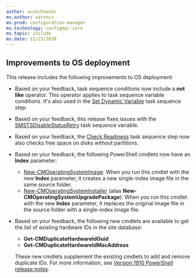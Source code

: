 ```yaml
---
author: aczechowski
ms.author: aaroncz
ms.prod: configuration-manager
ms.technology: configmgr-core
ms.topic: include
ms.date: 11/23/2020
---
```


## <a name="bkmk_osd"></a> Improvements to OS deployment

This release includes the following improvements to OS deployment:

- Based on your feedback, task sequence conditions now include a **not like** operator. This operator applies to task sequence variable conditions. It's also used in the [Set Dynamic Variable](../../../../../osd/understand/task-sequence-steps.md#BKMK_SetDynamicVariables) task sequence step.<!--8764365-->

- Based on your feedback, this release fixes issues with the [SMSTSDisableStatusRetry](../../../../../osd/understand/task-sequence-variables.md#SMSTSDisableStatusRetry) task sequence variable.<!-- 8727206 -->

- Based on your feedback, the [Check Readiness](../../../../../osd/understand/task-sequence-steps.md#BKMK_CheckReadiness) task sequence step now also checks free space on disks without partitions.<!-- 8751864  -->

- Based on your feedback, the following PowerShell cmdlets now have an **Index** parameter:<!-- 8559060 -->

  - [New-CMOperatingSystemImage](/powershell/module/configurationmanager/new-cmoperatingsystemimage): When you run this cmdlet with the new **Index** parameter, it creates a new single-index image file in the same source folder.
  - [New-CMOperatingSystemInstaller](/powershell/module/configurationmanager/new-cmoperatingsysteminstaller) (alias **New-CMOperatingSystemUpgradePackage**): When you run this cmdlet with the new **Index** parameter, it replaces the original image file in the source folder with a single-index image file.

- Based on your feedback, the following new cmdlets are available to get the list of existing hardware IDs in the site database:<!-- 8702570 -->

  - **Get-CMDuplicateHardwareIdGuid**
  - **Get-CMDuplicateHardwareIdMacAddress**

  These new cmdlets supplement the existing cmdlets to add and remove duplicate IDs. For more information, see [Version 1910 PowerShell release notes](/powershell/sccm/1910-release-notes#new-cmdlets).
